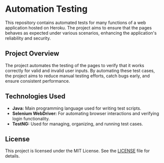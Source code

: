 <h1>Automation Testing</h1>

<p>This repository contains automated tests for many functions of a web application hosted on Heroku. The project aims to ensure that the pages behaves as expected under various scenarios, enhancing the application's reliability and security.</p>

<h2 id="project-overview">Project Overview</h2>
<p>The project automates the testing of the pages to verify that it works correctly for valid and invalid user inputs. By automating these test cases, the project aims to reduce manual testing efforts, catch bugs early, and ensure consistent performance.</p>

<h2 id="technologies-used">Technologies Used</h2>
<ul>
    <li><strong>Java:</strong> Main programming language used for writing test scripts.</li>
    <li><strong>Selenium WebDriver:</strong> For automating browser interactions and verifying login functionality.</li>
    <li><strong>TestNG:</strong> Used for managing, organizing, and running test cases.</li>
</ul>

<h2 id="license">License</h2>
<p>This project is licensed under the MIT License. See the <a href="LICENSE">LICENSE</a> file for details.</p>
